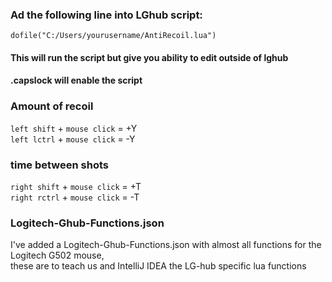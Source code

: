 ### Ad the following line into LGhub script:
`dofile("C:/Users/yourusername/AntiRecoil.lua")`

#### This will run the script but give you ability to edit outside of lghub

#### .capslock will enable the script

### Amount of recoil  
`left shift` + `mouse click`   =  +Y   
`left lctrl` + `mouse click`   =  -Y 

### time between shots  
`right shift` + `mouse click`  =  +T   
`right rctrl` + `mouse click`  =  -T   

### Logitech-Ghub-Functions.json
I've added a Logitech-Ghub-Functions.json with almost all functions for the Logitech G502 mouse,  
these are to teach us and IntelliJ IDEA the LG-hub specific lua functions
